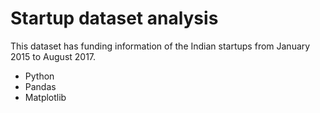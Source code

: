 # Startup dataset analysis
This dataset has funding information of the Indian startups from January 2015 to August 2017. 
- Python
- Pandas
- Matplotlib
